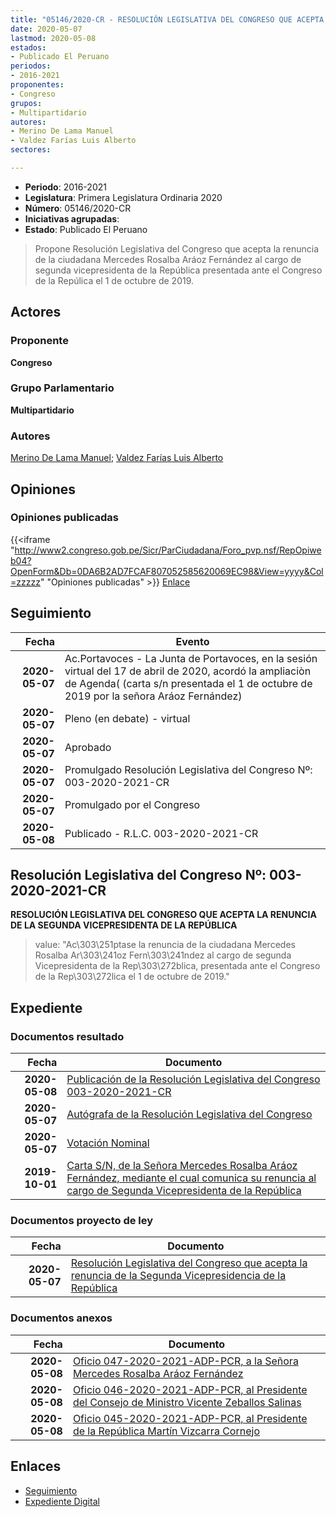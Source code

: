 ```yaml
---
title: "05146/2020-CR - RESOLUCIÓN LEGISLATIVA DEL CONGRESO QUE ACEPTA LA RENUNCIA DE LA SEGUNDA VICEPRESIDENTA DE LA REPÚBLICA"
date: 2020-05-07
lastmod: 2020-05-08
estados:
- Publicado El Peruano
periodos:
- 2016-2021
proponentes:
- Congreso
grupos:
- Multipartidario
autores:
- Merino De Lama Manuel
- Valdez Farías Luis Alberto
sectores:

---
```

- **Periodo**: 2016-2021
- **Legislatura**: Primera Legislatura Ordinaria 2020
- **Número**: 05146/2020-CR
- **Iniciativas agrupadas**: 
- **Estado**: Publicado El Peruano

> Propone Resolución Legislativa del Congreso que acepta la renuncia de la ciudadana Mercedes Rosalba Aráoz Fernández al cargo de segunda vicepresidenta de la República presentada ante el Congreso de la Repúlica el 1 de octubre de 2019.


## Actores

### Proponente

**Congreso**

### Grupo Parlamentario

**Multipartidario**

### Autores

[Merino De Lama Manuel](mailto:mailto:mmerino@congreso.gob.pe); [Valdez Farías Luis Alberto](mailto:mailto:lvaldez@congreso.gob.pe)

## Opiniones

### Opiniones publicadas

{{<iframe "http://www2.congreso.gob.pe/Sicr/ParCiudadana/Foro_pvp.nsf/RepOpiweb04?OpenForm&Db=0DA6B2AD7FCAF807052585620069EC98&View=yyyy&Col=zzzzz" "Opiniones publicadas" >}}
[Enlace](http://www2.congreso.gob.pe/Sicr/ParCiudadana/Foro_pvp.nsf/RepOpiweb04?OpenForm&Db=0DA6B2AD7FCAF807052585620069EC98&View=yyyy&Col=zzzzz)


## Seguimiento

| Fecha | Evento |
|------:|--------|
| **2020-05-07** | Ac.Portavoces - La Junta de Portavoces, en la sesión virtual del 17 de abril de 2020, acordó la ampliaciòn de Agenda( (carta s/n presentada el 1 de octubre de 2019 por la señora Aráoz Fernández) |
| **2020-05-07** | Pleno (en debate) - virtual |
| **2020-05-07** | Aprobado |
| **2020-05-07** | Promulgado Resolución Legislativa del Congreso Nº: 003-2020-2021-CR |
| **2020-05-07** | Promulgado por el Congreso |
| **2020-05-08** | Publicado - R.L.C. 003-2020-2021-CR |

## Resolución Legislativa del Congreso Nº: 003-2020-2021-CR

**RESOLUCIÓN LEGISLATIVA DEL CONGRESO QUE ACEPTA LA RENUNCIA DE LA SEGUNDA VICEPRESIDENTA DE LA REPÚBLICA**

> value: "Ac\303\251ptase la renuncia de la ciudadana Mercedes Rosalba Ar\303\241oz Fern\303\241ndez al cargo de segunda Vicepresidenta de la Rep\303\272blica, presentada ante el Congreso de la Rep\303\272lica el 1 de octubre de 2019."


## Expediente

### Documentos resultado

| Fecha | Documento |
|------:|-----------|
| **2020-05-08** | [Publicación de la Resolución Legislativa del Congreso 003-2020-2021-CR](http://www.leyes.congreso.gob.pe/Documentos/2016_2021/Resolucion_del_Congreso/RLC-003-2020-2021-CR.pdf) |
| **2020-05-07** | [Autógrafa de la Resolución Legislativa del Congreso](http://www.leyes.congreso.gob.pe/Documentos/2016_2021/Autografas/Resolucion_Legislativa_del_Congreso/AU0514620200507.pdf) |
| **2020-05-07** | [Votación Nominal](http://www.leyes.congreso.gob.pe/Documentos/2016_2021/Asistencia_y_Votacion/Proyectos_de_Ley/Votacion_Nominal/VN05146-20200507.pdf) |
| **2019-10-01** | [Carta S/N, de la Señora Mercedes Rosalba Aráoz Fernández, mediante el cual comunica su renuncia al cargo de Segunda Vicepresidenta de la República](http://www.leyes.congreso.gob.pe/Documentos/2016_2021/Consejo_Directivo/Documentos_Otras_Instituciones/CARTA-S-N.pdf) |

### Documentos proyecto de ley

| Fecha | Documento |
|------:|-----------|
| **2020-05-07** | [Resolución Legislativa del Congreso que acepta la renuncia de la Segunda Vicepresidencia de la República](http://www.leyes.congreso.gob.pe/Documentos/2016_2021/Proyectos_de_Ley_y_de_Resoluciones_Legislativas/PL05146-20200508.pdf) |

### Documentos anexos

| Fecha | Documento |
|------:|-----------|
| **2020-05-08** | [Oficio 047-2020-2021-ADP-PCR, a la Señora Mercedes Rosalba Aráoz Fernández](http://www.leyes.congreso.gob.pe/Documentos/2016_2021/Oficios/Presidencia_del_Congreso/OFICIO-047-2020-2021-ADP-PCR.pdf) |
| **2020-05-08** | [Oficio 046-2020-2021-ADP-PCR, al Presidente del Consejo de Ministro Vicente Zeballos Salinas](http://www.leyes.congreso.gob.pe/Documentos/2016_2021/Oficios/Presidencia_del_Congreso/OFICIO-046-2020-2021-ADP-PCR.pdf) |
| **2020-05-08** | [Oficio 045-2020-2021-ADP-PCR, al Presidente de la República Martín Vizcarra Cornejo](http://www.leyes.congreso.gob.pe/Documentos/2016_2021/Oficios/Presidencia_del_Congreso/OFICIO-045-2020-2021-ADP-PCR.pdf) |

## Enlaces

- [Seguimiento](http://www2.congreso.gob.pe/Sicr/TraDocEstProc/CLProLey2016.nsf/f7fff46988ca05b1052578e100829cc7/434f6f9666c2977c0525856200728a5a?OpenDocument)
- [Expediente Digital](http://www2.congreso.gob.pe/Sicr/TraDocEstProc/Expvirt_2011.nsf/visbusqptramdoc1621/05146?opendocument)

